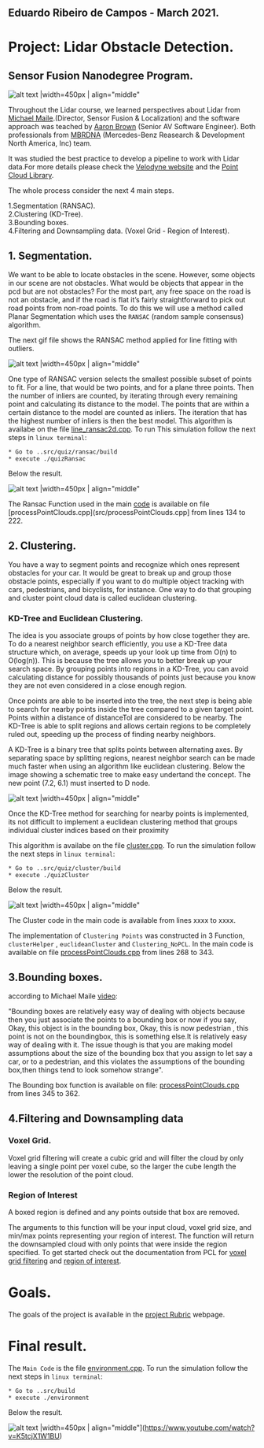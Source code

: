 [//]: # (Image References)
 
[image1]: ./images/pcdstream_1.gif
[image2]: ./images/ransac-linie-animiert.gif
[image3]: ./images/Ransac2D.jpg
[image4]: ./images/kdtree5.jpg
[image5]: ./images/KdTree2D.jpg
[image6]: ./images/final_video.jpg



## Eduardo Ribeiro de Campos - March 2021.

# Project: Lidar Obstacle Detection.
## Sensor Fusion Nanodegree Program.

![alt text |width=450px | align="middle"][image1]


Throughout the Lidar course, we learned perspectives about Lidar from [Michael Maile](https://www.linkedin.com/in/michael-maile-ab7a078/).(Director, Sensor Fusion & Localization) and the software approach was teached by [Aaron Brown](https://www.linkedin.com/in/awbrown90/) (Senior AV Software Engineer). Both professionals from [MBRDNA](https://www.mbrdna.com/) (Mercedes-Benz Reasearch & Development North America, Inc) team.

It was studied the best practice to develop a pipeline to work with Lidar data.For more details please check the [Velodyne website](https://velodynelidar.com/products/hdl-64e/) and the [Point Cloud Library](https://pointclouds.org/).

The whole process consider the next 4 main steps.

1.Segmentation (RANSAC).<br/>
2.Clustering (KD-Tree).<br/>
3.Bounding boxes.<br/>
4.Filtering and Downsampling data. (Voxel Grid - Region of Interest).<br/>


## 1. Segmentation.

We want to be able to locate obstacles in the scene. However, some objects in our scene are not obstacles. What would be objects that appear in the pcd but are not obstacles? For the most part, any free space on the road is not an obstacle, and if the road is flat it’s fairly straightforward to pick out road points from non-road points. To do this we will use a method called Planar Segmentation which uses the `RANSAC` (random sample consensus) algorithm.

The next gif file shows the RANSAC method applied for line fitting with outliers.

![alt text |width=450px | align="middle"][image2]


One type of RANSAC version selects the smallest possible subset of points to fit. For a line, that would be two points, and for a plane three points. Then the number of inliers are counted, by iterating through every remaining point and calculating its distance to the model. The points that are within a certain distance to the model are counted as inliers. The iteration that has the highest number of inliers is then the best model. This algorithm is availabe on the file [line_ransac2d.cpp](./src/quiz/ransac/line_ransac2d.cpp). To run This simulation follow the next steps in `linux terminal`:

```
* Go to ..src/quiz/ransac/build
* execute ./quizRansac
```
Below the result.

![alt text |width=450px | align="middle"][image3]

The Ransac Function used in the main [code](/src/) is available on file [processPointClouds.cpp](src/processPointClouds.cpp] from lines 134 to 222.


## 2. Clustering.

You have a way to segment points and recognize which ones represent obstacles for your car. It would be great to break up and group those obstacle points, especially if you want to do multiple object tracking with cars, pedestrians, and bicyclists, for instance. One way to do that grouping and cluster point cloud data is called euclidean clustering.

### KD-Tree and Euclidean Clustering.

The idea is you associate groups of points by how close together they are. To do a nearest neighbor search efficiently, you use a KD-Tree data structure which, on average, speeds up your look up time from O(n) to O(log(n)). This is because the tree allows you to better break up your search space. By grouping points into regions in a KD-Tree, you can avoid calculating distance for possibly thousands of points just because you know they are not even considered in a close enough region.

Once points are able to be inserted into the tree, the next step is being able to search for nearby points inside the tree compared to a given target point. Points within a distance of distanceTol are considered to be nearby. The KD-Tree is able to split regions and allows certain regions to be completely ruled out, speeding up the process of finding nearby neighbors.

A KD-Tree is a binary tree that splits points between alternating axes. By separating space by splitting regions, nearest neighbor search can be made much faster when using an algorithm like euclidean clustering. Below the image showing a schematic tree to make easy undertand the concept. The new point (7.2, 6.1) must inserted to D node.

![alt text |width=450px | align="middle"][image4]

Once the KD-Tree method for searching for nearby points is implemented, its not difficult to implement a euclidean clustering method that groups individual cluster indices based on their proximity

This algorithm is availabe on the file [cluster.cpp](./src/quiz/cluster/cluster.cpp). To run the simulation follow the next steps in `linux terminal`:

```
* Go to ..src/quiz/cluster/build
* execute ./quizCluster
```
Below the result.

![alt text |width=450px | align="middle"][image5]

The Cluster code in the main code is available from lines xxxx to xxxx.


The implementation of `Clustering Points` was constructed in 3 Function, `clusterHelper` , `euclideanCluster` and `Clustering_NoPCL`. In the main code is available on file [processPointClouds.cpp](./src/processPointClouds.cpp) from lines 268 to 343.


## 3.Bounding boxes.

according to Michael Maile [video](https://www.youtube.com/watch?v=kk39stQPG84&feature=emb_logo):

"Bounding boxes are relatively easy way of dealing with objects because then you just associate the points to a bounding box or now if you say, Okay, this object is in the bounding box, Okay, this is now pedestrian , this point is not on the boundingbox, this is something else.It is relatively easy way of dealing with it. The issue though is that you are making model assumptions about the size of the bounding box that you assign to let say a car, or to a pedestrian, and this violates the assumptions of the bounding box,then things tend to look somehow strange".

The Bounding box function is available on file: [processPointClouds.cpp](./src/processPointClouds.cpp)  from lines 345 to 362.

## 4.Filtering and Downsampling data

### Voxel Grid.
Voxel grid filtering will create a cubic grid and will filter the cloud by only leaving a single point per voxel cube, so the larger the cube length the lower the resolution of the point cloud.

### Region of Interest
A boxed region is defined and any points outside that box are removed.

The arguments to this function will be your input cloud, voxel grid size, and min/max points representing your region of interest. The function will return the downsampled cloud with only points that were inside the region specified. To get started check out the documentation from PCL for [voxel grid filtering](https://pointclouds.org/documentation/tutorials/voxel_grid.html) and [region of interest](https://pointclouds.org/documentation/classpcl_1_1_statistical_multiscale_interest_region_extraction.html).

# Goals.

The goals of the project is available in the [project Rubric](https://review.udacity.com/#!/rubrics/2529/view) webpage.

# Final result.

The `Main Code` is the file [environment.cpp](./src/environment.cpp). To run the simulation follow the next steps in `linux terminal`:

```
* Go to ..src/build
* execute ./environment
```
Below the result.

![alt text |width=450px | align="middle"][image6]](https://www.youtube.com/watch?v=K5tcjX1W1BU)

